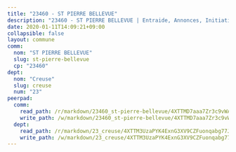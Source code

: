 ```yaml
---
title: "23460 - ST PIERRE BELLEVUE"
description: "23460 - ST PIERRE BELLEVUE | Entraide, Annonces, Initiatives"
date: 2020-01-11T14:09:21+09:00
collapsible: false
layout: commune
comm:
  nom: "ST PIERRE BELLEVUE"
  slug: st-pierre-bellevue
  cp: "23460"
dept:
  nom: "Creuse"
  slug: creuse
  num: "23"
peerpad:
  comm:
    read_path: /r/markdown/23460_st-pierre-bellevue/4XTTMD7aaa7Zr3c9vWA6zHS1GMa2nzNxC6ZPDUFq18aTAxQkW
    write_path: /w/markdown/23460_st-pierre-bellevue/4XTTMD7aaa7Zr3c9vWA6zHS1GMa2nzNxC6ZPDUFq18aTAxQkW-K3TgUTjxyRW76P4LucqkmK8pcaAKDy4UtFxgz2KxL27uZ5qcqTZXF8JhCwMZFNMZRKeJ2vchNjb7sdySrpVHH8AmEzjBjdxWfcT55VX2d6i4uRiSuC2fyz9LxqYaLDUupkUzUELv
  dept:
    read_path: /r/markdown/23_creuse/4XTTM3UzaPYK4ExnG3XV9CZFuonqabg77JTNiqvJ5MQS23jj7
    write_path: /w/markdown/23_creuse/4XTTM3UzaPYK4ExnG3XV9CZFuonqabg77JTNiqvJ5MQS23jj7-K3TgUKE86JxR4JSYXC5aZe6fqBSBprUrmaVFUW2jmdnpHS2xDyA3bckVFWgGTEWFg2GMkYcK4FztBw3HJgWqQMWmUjaPRWNNPUiVES6qbqTDLs9pxQ3uHzULq9XSj5J8FTp6MDn1
---
```


